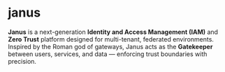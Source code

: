 # janus
**Janus** is a next-generation **Identity and Access Management (IAM)** and **Zero Trust** platform designed for multi-tenant, federated environments. Inspired by the Roman god of gateways, Janus acts as the **Gatekeeper** between users, services, and data — enforcing trust boundaries with precision.

